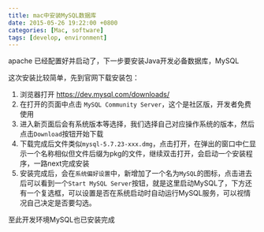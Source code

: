 ```yaml
---
title: mac中安装MySQL数据库
date: 2015-05-26 19:22:00 +0800
categories: [Mac, software]
tags: [develop, environment]
---
```


apache 已经配置好并启动了，下一步要安装Java开发必备数据库，MySQL

这次安装比较简单，先到官网下载安装包：

1. 浏览器打开 <https://dev.mysql.com/downloads/>
2. 在打开的页面中点击 `MySQL Community Server`，这个是社区版，开发者免费使用
3. 进入新页面后会有系统版本等选择，我们选择自己对应操作系统的版本，然后点击`Download`按钮开始下载
4. 下载完成后文件类似`mysql-5.7.23-xxx.dmg`，点击打开，在弹出的窗口中仁显示一个名称相似但文件后缀为pkg的文件，继续双击打开，会启动一个安装程序，一路next完成安装
5. 安装完成后，会在`系统偏好设置`中，新增加了一个名为`MySQL`的图标，点击进去后可以看到一个`Start MySQL Server`按钮，就是这里启动MySQL了，下方还有一个复选框，可以设置是否在系统启动时自动运行MySQL服务，可以视情况自己决定是否要勾选。

至此开发环境MySQL也已安装完成
